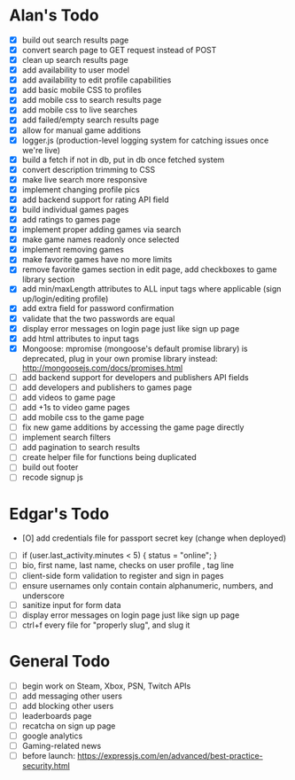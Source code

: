 # Alan's Todo
- [X] build out search results page
- [X] convert search page to GET request instead of POST
- [X] clean up search results page
- [X] add availability to user model
- [X] add availability to edit profile capabilities
- [X] add basic mobile CSS to profiles
- [X] add mobile css to search results page
- [X] add mobile css to live searches
- [X] add failed/empty search results page
- [X] allow for manual game additions
- [X] logger.js (production-level logging system for catching issues once we're live)
- [X] build a fetch if not in db, put in db once fetched system
- [X] convert description trimming to CSS
- [X] make live search more responsive
- [X] implement changing profile pics
- [X] add backend support for rating API field
- [X] build individual games pages
- [X] add ratings to games page
- [X] implement proper adding games via search
- [X] make game names readonly once selected
- [X] implement removing games
- [X] make favorite games have no more limits
- [X] remove favorite games section in edit page, add checkboxes to game library section
- [X] add min/maxLength attributes to ALL input tags where applicable (sign up/login/editing profile)
- [X] add extra field for password confirmation
- [X] validate that the two passwords are equal
- [X] display error messages on login page just like sign up page
- [X] add html attributes to input tags
- [X] Mongoose: mpromise (mongoose's default promise library) is deprecated, plug in your own promise library instead: http://mongoosejs.com/docs/promises.html
- [ ] add backend support for developers and publishers API fields
- [ ] add developers and publishers to games page
- [ ] add videos to game page
- [ ] add +1s to video game pages
- [ ] add mobile css to the game page
- [ ] fix new game additions by accessing the game page directly
- [ ] implement search filters
- [ ] add pagination to search results
- [ ] create helper file for functions being duplicated
- [ ] build out footer
- [ ] recode signup js

# Edgar's Todo
- [O] add credentials file for passport secret key (change when deployed)
- [ ] if (user.last_activity.minutes < 5) { status = "online"; }
- [ ] bio, first name, last name, checks on user profile , tag line
- [ ] client-side form validation to register and sign in pages
- [ ] ensure usernames only contain contain alphanumeric, numbers, and underscore
- [ ] sanitize input for form data
- [ ] display error messages on login page just like sign up page
- [ ] ctrl+f every file for "properly slug", and slug it

# General Todo
- [ ] begin work on Steam, Xbox, PSN, Twitch APIs
- [ ] add messaging other users
- [ ] add blocking other users
- [ ] leaderboards page
- [ ] recatcha on sign up page
- [ ] google analytics
- [ ] Gaming-related news
- [ ] before launch: https://expressjs.com/en/advanced/best-practice-security.html